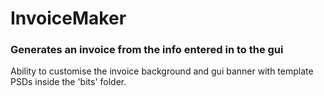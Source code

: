 # **InvoiceMaker**  
### Generates an invoice from the info entered in to the gui

Ability to customise the invoice background and gui banner with template PSDs inside the 'bits' folder.
